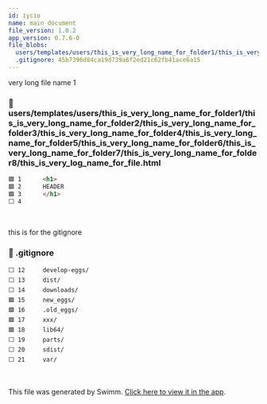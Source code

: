 ```yaml
---
id: iycio
name: main document
file_version: 1.0.2
app_version: 0.7.6-0
file_blobs:
  users/templates/users/this_is_very_long_name_for_folder1/this_is_very_long_name_for_folder2/this_is_very_long_name_for_folder3/this_is_very_long_name_for_folder4/this_is_very_long_name_for_folder5/this_is_very_long_name_for_folder6/this_is_very_long_name_for_folder7/this_is_very_long_name_for_folder8/this_is_very_log_name_for_file.html: 3c7b00ea19cb3ff7aca22e277998f82cc79c4f9b
  .gitignore: 45b7396d84ca19d739a6f2ed21c62fb41ace6a15
---
```


very long file name 1
<!-- NOTE-swimm-snippet: the lines below link your snippet to Swimm -->
### 📄 users/templates/users/this_is_very_long_name_for_folder1/this_is_very_long_name_for_folder2/this_is_very_long_name_for_folder3/this_is_very_long_name_for_folder4/this_is_very_long_name_for_folder5/this_is_very_long_name_for_folder6/this_is_very_long_name_for_folder7/this_is_very_long_name_for_folder8/this_is_very_log_name_for_file.html
```html
🟩 1      <h1>
🟩 2      HEADER
🟩 3      </h1>
⬜ 4      
```

<br/>

this is for the gitignore
<!-- NOTE-swimm-snippet: the lines below link your snippet to Swimm -->
### 📄 .gitignore
```gitignore
⬜ 12     develop-eggs/
⬜ 13     dist/
⬜ 14     downloads/
🟩 15     new_eggs/
🟩 16     .old_eggs/
🟩 17     xxx/
🟩 18     lib64/
⬜ 19     parts/
⬜ 20     sdist/
⬜ 21     var/
```

<br/>

This file was generated by Swimm. [Click here to view it in the app](http://localhost:5000/repos/Z2l0aHViJTNBJTNBY2hhdC1leGFtcGxlJTNBJTNBZXJhbnMtc3dpbW0=/docs/iycio).